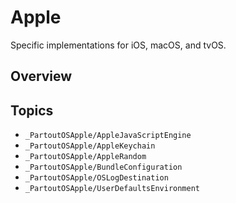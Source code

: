 # Apple

Specific implementations for iOS, macOS, and tvOS.

## Overview

## Topics

- ``_PartoutOSApple/AppleJavaScriptEngine``
- ``_PartoutOSApple/AppleKeychain``
- ``_PartoutOSApple/AppleRandom``
- ``_PartoutOSApple/BundleConfiguration``
- ``_PartoutOSApple/OSLogDestination``
- ``_PartoutOSApple/UserDefaultsEnvironment``
